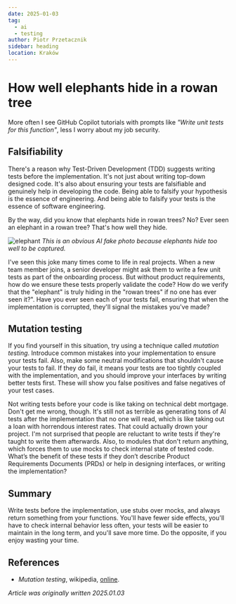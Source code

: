 ```yaml
---
date: 2025-01-03
tag:
  - ai
  - testing
author: Piotr Przetacznik
sidebar: heading
location: Kraków
---
```


# How well elephants hide in a rowan tree

More often I see GitHub Copilot tutorials with prompts like _"Write unit tests for this function"_, less I worry about my job security.

## Falsifiability

There's a reason why Test-Driven Development (TDD) suggests writing tests before the implementation. It's not just about writing top-down designed code. It's also about ensuring your tests are falsifiable and genuinely help in developing the code. Being able to falsify your hypothesis is the essence of engineering. And being able to falsify your tests is the essence of software engineering.

By the way, did you know that elephants hide in rowan trees? No? Ever seen an elephant in a rowan tree? That's how well they hide.

![elephant](/static/elephant.jpg)
*This is an obvious AI fake photo because elephants hide too well to be captured.*

I've seen this joke many times come to life in real projects. When a new team member joins, a senior developer might ask them to write a few unit tests as part of the onboarding process. But without product requirements, how do we ensure these tests properly validate the code? How do we verify that the "elephant" is truly hiding in the "rowan trees" if no one has ever seen it?". Have you ever seen each of your tests fail, ensuring that when the implementation is corrupted, they'll signal the mistakes you've made?

## Mutation testing

If you find yourself in this situation, try using a technique called *mutation testing*. Introduce common mistakes into your implementation to ensure your tests fail. Also, make some neutral modifications that shouldn't cause your tests to fail. If they do fail, it means your tests are too tightly coupled with the implementation, and you should improve your interfaces by writing better tests first. These will show you false positives and false negatives of your test cases.

Not writing tests before your code is like taking on technical debt mortgage. Don't get me wrong, though. It's still not as terrible as generating tons of AI tests after the implementation that no one will read, which is like taking out a loan with horrendous interest rates. That could actually drown your project. I'm not surprised that people are reluctant to write tests if they're taught to write them afterwards. Also, to modules that don't return anything, which forces them to use mocks to check internal state of tested code. What’s the benefit of these tests if they don’t describe Product Requirements Documents (PRDs) or help in designing interfaces, or writing the implementation?

## Summary

Write tests before the implementation, use stubs over mocks, and always return something from your functions. You'll have fewer side effects, you'll have to check internal behavior less often, your tests will be easier to maintain in the long term, and you'll save more time. Do the opposite, if you enjoy wasting your time.

## References

* *Mutation testing*, wikipedia, [online](https://en.wikipedia.org/wiki/Mutation_testing).

*Article was originally written 2025.01.03*

